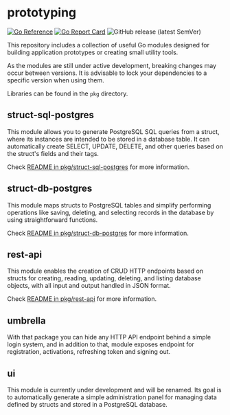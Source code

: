 # prototyping

[![Go Reference](https://pkg.go.dev/badge/github.com/mikolajgs/prototyping.svg)](https://pkg.go.dev/github.com/mikolajgs/prototyping) [![Go Report Card](https://goreportcard.com/badge/github.com/mikolajgs/prototyping)](https://goreportcard.com/report/github.com/mikolajgs/prototyping) ![GitHub release (latest SemVer)](https://img.shields.io/github/v/release/mikolajgs/prototyping?sort=semver)

This repository includes a collection of useful Go modules designed for building application prototypes or creating small utility tools.

As the modules are still under active development, breaking changes may occur between versions. It is advisable to lock your dependencies to a specific version when using them. 

Libraries can be found in the `pkg` directory.

## struct-sql-postgres

This module allows you to generate PostgreSQL SQL queries from a struct, where its instances are intended to be stored in a database table. It can automatically create SELECT, UPDATE, DELETE, and other queries based on the struct's fields and their tags.

Check [README in pkg/struct-sql-postgres](pkg/struct-sql-postgres/README.md) for more information.

## struct-db-postgres

This module maps structs to PostgreSQL tables and simplify performing operations like saving, deleting, and selecting records in the database by using straightforward functions.

Check [README in pkg/struct-db-postgres](pkg/struct-db-postgres/README.md) for more information.

## rest-api

This module enables the creation of CRUD HTTP endpoints based on structs for creating, reading, updating, deleting, and listing database objects, with all input and output handled in JSON format.

Check [README in pkg/rest-api](pkg/rest-api/README.md) for more information.

## umbrella

With that package you can hide any HTTP API endpoint behind a simple login system, and in addition to that, module exposes endpoint for registration, activations, refreshing token and signing out.

## ui

This module is currently under development and will be renamed. Its goal is to automatically generate a simple administration panel for managing data defined by structs and stored in a PostgreSQL database.
